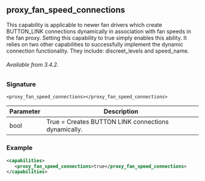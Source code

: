 ## proxy\_fan\_speed\_connections

This capability is applicable to newer fan drivers which create BUTTON\_LINK connections dynamically in association with fan speeds in the fan proxy. Setting this capability to true simply enables this ability. It relies on two other capabilities to successfully implement the dynamic connection functionality. They include: discreet\_levels and speed\_name.

###### Available from 3.4.2.

### Signature

`<proxy_fan_speed_connections></proxy_fan_speed_connections>`


| Parameter | Description                                         |
| --------- | --------------------------------------------------- |
| bool      | True = Creates BUTTON LINK connections dynamically. |


### Example

```xml
<capabilities>
   <proxy_fan_speed_connections>true</proxy_fan_speed_connections>
</capabilities>
```
